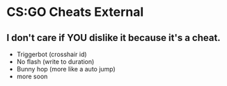 <h1>CS:GO Cheats External</h1>
<h2>I don't care if YOU dislike it because it's a cheat.</h2>

<ul>
<li>Triggerbot (crosshair id)</li>
<li>No flash (write to duration)</li>
<li>Bunny hop (more like a auto jump)</li>
<li>more soon</li>
</ul>
